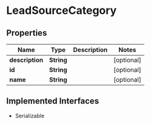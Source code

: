 

# LeadSourceCategory


## Properties

| Name | Type | Description | Notes |
|------------ | ------------- | ------------- | -------------|
|**description** | **String** |  |  [optional] |
|**id** | **String** |  |  [optional] |
|**name** | **String** |  |  [optional] |


## Implemented Interfaces

* Serializable

